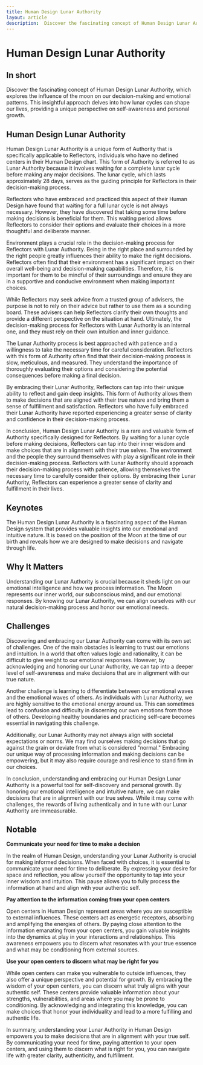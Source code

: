 ```yaml
---
title: Human Design Lunar Authority
layout: article
description:  Discover the fascinating concept of Human Design Lunar Authority, which explores the influence of the moon on our decision-making and emotional patterns. This insightful approach delves into how lunar cycles can shape our lives, providing a unique perspective on self-awareness and personal growth.
---
```

# Human Design Lunar Authority
## In short
 Discover the fascinating concept of Human Design Lunar Authority, which explores the influence of the moon on our decision-making and emotional patterns. This insightful approach delves into how lunar cycles can shape our lives, providing a unique perspective on self-awareness and personal growth.

## Human Design Lunar Authority
Human Design Lunar Authority is a unique form of Authority that is specifically applicable to Reflectors, individuals who have no defined centers in their Human Design chart. This form of Authority is referred to as Lunar Authority because it involves waiting for a complete lunar cycle before making any major decisions. The lunar cycle, which lasts approximately 28 days, serves as the guiding principle for Reflectors in their decision-making process.

Reflectors who have embraced and practiced this aspect of their Human Design have found that waiting for a full lunar cycle is not always necessary. However, they have discovered that taking some time before making decisions is beneficial for them. This waiting period allows Reflectors to consider their options and evaluate their choices in a more thoughtful and deliberate manner.

Environment plays a crucial role in the decision-making process for Reflectors with Lunar Authority. Being in the right place and surrounded by the right people greatly influences their ability to make the right decisions. Reflectors often find that their environment has a significant impact on their overall well-being and decision-making capabilities. Therefore, it is important for them to be mindful of their surroundings and ensure they are in a supportive and conducive environment when making important choices.

While Reflectors may seek advice from a trusted group of advisers, the purpose is not to rely on their advice but rather to use them as a sounding board. These advisers can help Reflectors clarify their own thoughts and provide a different perspective on the situation at hand. Ultimately, the decision-making process for Reflectors with Lunar Authority is an internal one, and they must rely on their own intuition and inner guidance.

The Lunar Authority process is best approached with patience and a willingness to take the necessary time for careful consideration. Reflectors with this form of Authority often find that their decision-making process is slow, meticulous, and measured. They understand the importance of thoroughly evaluating their options and considering the potential consequences before making a final decision.

By embracing their Lunar Authority, Reflectors can tap into their unique ability to reflect and gain deep insights. This form of Authority allows them to make decisions that are aligned with their true nature and bring them a sense of fulfillment and satisfaction. Reflectors who have fully embraced their Lunar Authority have reported experiencing a greater sense of clarity and confidence in their decision-making process.

In conclusion, Human Design Lunar Authority is a rare and valuable form of Authority specifically designed for Reflectors. By waiting for a lunar cycle before making decisions, Reflectors can tap into their inner wisdom and make choices that are in alignment with their true selves. The environment and the people they surround themselves with play a significant role in their decision-making process. Reflectors with Lunar Authority should approach their decision-making process with patience, allowing themselves the necessary time to carefully consider their options. By embracing their Lunar Authority, Reflectors can experience a greater sense of clarity and fulfillment in their lives.
## Keynotes

The Human Design Lunar Authority is a fascinating aspect of the Human Design system that provides valuable insights into our emotional and intuitive nature. It is based on the position of the Moon at the time of our birth and reveals how we are designed to make decisions and navigate through life.

## Why It Matters

Understanding our Lunar Authority is crucial because it sheds light on our emotional intelligence and how we process information. The Moon represents our inner world, our subconscious mind, and our emotional responses. By knowing our Lunar Authority, we can align ourselves with our natural decision-making process and honor our emotional needs.

## Challenges

Discovering and embracing our Lunar Authority can come with its own set of challenges. One of the main obstacles is learning to trust our emotions and intuition. In a world that often values logic and rationality, it can be difficult to give weight to our emotional responses. However, by acknowledging and honoring our Lunar Authority, we can tap into a deeper level of self-awareness and make decisions that are in alignment with our true nature.

Another challenge is learning to differentiate between our emotional waves and the emotional waves of others. As individuals with Lunar Authority, we are highly sensitive to the emotional energy around us. This can sometimes lead to confusion and difficulty in discerning our own emotions from those of others. Developing healthy boundaries and practicing self-care becomes essential in navigating this challenge.

Additionally, our Lunar Authority may not always align with societal expectations or norms. We may find ourselves making decisions that go against the grain or deviate from what is considered "normal." Embracing our unique way of processing information and making decisions can be empowering, but it may also require courage and resilience to stand firm in our choices.

In conclusion, understanding and embracing our Human Design Lunar Authority is a powerful tool for self-discovery and personal growth. By honoring our emotional intelligence and intuitive nature, we can make decisions that are in alignment with our true selves. While it may come with challenges, the rewards of living authentically and in tune with our Lunar Authority are immeasurable.
## Notable
**Communicate your need for time to make a decision**

In the realm of Human Design, understanding your Lunar Authority is crucial for making informed decisions. When faced with choices, it is essential to communicate your need for time to deliberate. By expressing your desire for space and reflection, you allow yourself the opportunity to tap into your inner wisdom and intuition. This pause allows you to fully process the information at hand and align with your authentic self.

**Pay attention to the information coming from your open centers**

Open centers in Human Design represent areas where you are susceptible to external influences. These centers act as energetic receptors, absorbing and amplifying the energies of others. By paying close attention to the information emanating from your open centers, you gain valuable insights into the dynamics at play in your interactions and relationships. This awareness empowers you to discern what resonates with your true essence and what may be conditioning from external sources.

**Use your open centers to discern what may be right for you**

While open centers can make you vulnerable to outside influences, they also offer a unique perspective and potential for growth. By embracing the wisdom of your open centers, you can discern what truly aligns with your authentic self. These centers provide valuable information about your strengths, vulnerabilities, and areas where you may be prone to conditioning. By acknowledging and integrating this knowledge, you can make choices that honor your individuality and lead to a more fulfilling and authentic life.

In summary, understanding your Lunar Authority in Human Design empowers you to make decisions that are in alignment with your true self. By communicating your need for time, paying attention to your open centers, and using them to discern what is right for you, you can navigate life with greater clarity, authenticity, and fulfillment.